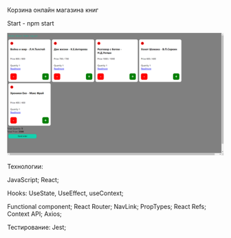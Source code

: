 Корзина онлайн магазина книг



Start - npm start

![Alt text](image.png)

Технологии:

JavaScript;
React;

Hooks: UseState, UseEffect, useContext;

Functional component;
React Router;
NavLink;
PropTypes;
React Refs;
Context API;
Axios;

Тестирование:
Jest;

